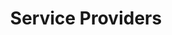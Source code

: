 ---
title: Service Providers
description: Service Providers are the services that will be provided to the customer.
sidebar_position: 2
---